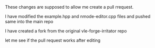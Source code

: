 These changes are supposed to allow me create a pull rrequest.

I have modified the example.hpp and nmode-editor.cpp files and pushed same into the main repo

I have created a fork from the original vle-forge-irritator repo

let me see if the pull request works after editing